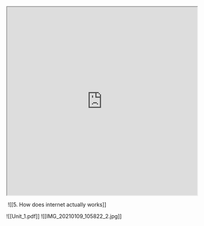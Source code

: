 
<iframe
		height= 500
		width=100%
		padding=0
		margins=0
		src=" https://help.obsidian.md/How+to/Embed+files "></iframe>

 ![[5. How does internet actually works]]
 


![[Unit_1.pdf]]
![[IMG_20210109_105822_2.jpg]]